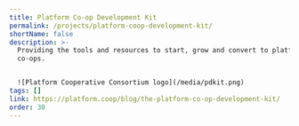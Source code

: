 ```yaml
---
title: Platform Co-op Development Kit
permalink: /projects/platform-coop-development-kit/
shortName: false
description: >-
  Providing the tools and resources to start, grow and convert to platform
  co-ops.


  ![Platform Cooperative Consortium logo](/media/pdkit.png)
tags: []
link: https://platform.coop/blog/the-platform-co-op-development-kit/
order: 30
---
```

